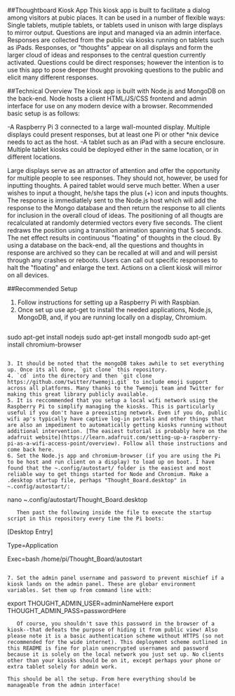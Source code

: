 ##Thoughtboard Kiosk App
This kiosk app is built to facilitate a dialog among visitors at pubic places. It can be used in a number of flexible ways: Single tablets, mutiple tablets, or tablets used in unison with large displays to mirror output. Questions are input and managed via an admin interface. Responses are collected from the public via kiosks running on tablets such as iPads. Responses, or "thoughts" appear on all displays and form the larger cloud of ideas and responses to the central question currently activated. Questions could be direct responses; however the intention is to use this app to pose deeper thought provoking questions to the public and elicit many different responses.

##Technical Overview
The kiosk app is built with Node.js and MongoDB on the back-end. Node hosts a client HTML/JS/CSS frontend and admin interface for use on any modern device with a browser. Recommended basic setup is as follows:

-A Raspberry Pi 3 connected to a large wall-mounted display. Multiple displays could present responses, but at least one Pi or other *nix device needs to act as the host.
-A tablet such as an iPad with a secure enclosure. Multiple tablet kiosks could be deployed either in the same location, or in different locations.

Large displays serve as an attractor of attention and offer the opportunity for multiple people to see responses. They should not, however, be used for inputting thoughts. A paired tablet would serve much better. When a user wishes to input a thought, he/she taps the plus (+) icon and inputs thoughts. The response is immediatlely sent to the Node.js host which will add the response to the Mongo database and then return the response to all clients for inclusion in the overall cloud of ideas. The positioning of all thougts are recalculated at randomly determied vectors every five seconds. The client redraws the position using a transition animation spanning that 5 seconds. The net effect results in continuous "floating" of thoughts in the cloud. By using a database on the back-end, all the questions and thoughts in response are archived so they can be recalled at will and and will persist through any crashes or reboots. Users can call out specific responses to halt the "floating" and enlarge the text. Actions on a client kiosk will mirror on all devices.

##Recommended Setup
1. Follow instructions for setting up a Raspberry Pi with Raspbian.
2. Once set up use apt-get to install the needed applications, Node.js, MongoDB, and, if you are running locally on a display, Chromium.
   ```
sudo apt-get install nodejs
sudo apt-get install mongodb
sudo apt-get install chromium-browser
```

3. It should be noted that the mongoDB takes awhile to set everything up. Once its all done, `git clone` this repository.
4. `cd` into the directory and then `git clone https://github.com/twitter/twemoji.git` to include emoji support across all platforms. Many thanks to the Twemoji team and Twitter for making this great library publicly available.
5. It is reccommended that you setup a local wifi network using the Raspberry Pi to simplify managing the kiosks. This is particularly useful if you don't have a preexisting network. Even if you do, public wifi ap's typically have captive log-in portals and other things that are also an impediment to automatically getting kiosks running without additional intervention. [The easiest tutorial is probably here on the adafruit website](https://learn.adafruit.com/setting-up-a-raspberry-pi-as-a-wifi-access-point/overview). Follow all those instructions and come back here.
6. Set the Node.js app and chromium-browser (if you are using the Pi to be host and run client on a display) to load up on boot. I have found that the ~.config/autostart/ folder is the easiest and most reliable way to get things started for Node and Chromium. Make a .desktop startup file, perhaps "Thought_Board.desktop" in ~.config/autostart/:
   ```
nano ~.config/autostart/Thought_Board.desktop
```
   Then past the following inside the file to execute the startup script in this repository every time the Pi boots:
   ```
[Desktop Entry]

Type=Application

Exec=bash /home/pi/Thought_Board/autostart
```

7. Set the admin panel username and password to prevent mischief if a kiosk lands on the admin panel. These are globar environment variables. Set them up from command line with:

   ```
export THOUGHT_ADMIN_USER=adminNameHere
export THOUGHT_ADMIN_PASS=passwordHere
```
   Of course, you shouldn't save this password in the browser of a kiosk--that defeats the purpose of hiding it from public view! Also please note it is a basic authentication scheme without HTTPS (so not recommended for the wide internet). This deployment scheme outlined in this README is fine for plain unencrypted usernames and password because it is solely on the local network you just set up. No clients other than your kiosks should be on it, except perhaps your phone or extra tablet solely for admin work.

This should be all the setup. From here everything should be manageable from the admin interface!

